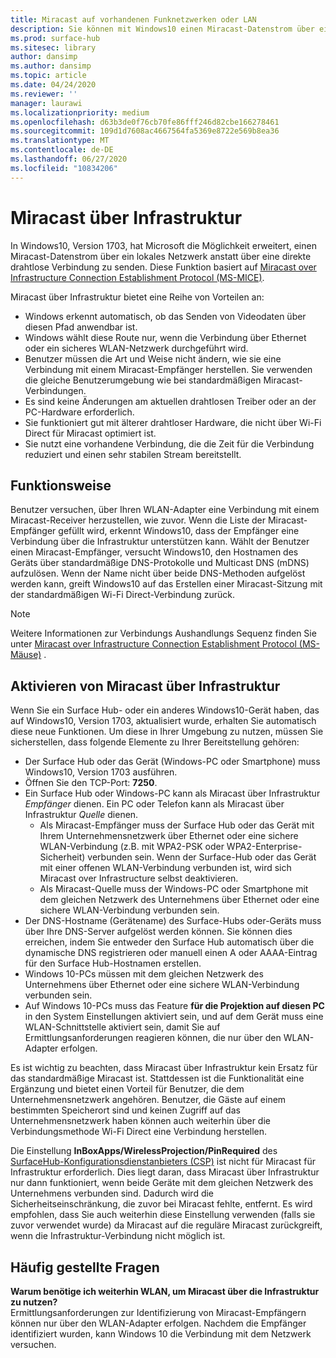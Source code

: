 ```yaml
---
title: Miracast auf vorhandenen Funknetzwerken oder LAN
description: Sie können mit Windows10 einen Miracast-Datenstrom über ein lokales Netzwerk senden.
ms.prod: surface-hub
ms.sitesec: library
author: dansimp
ms.author: dansimp
ms.topic: article
ms.date: 04/24/2020
ms.reviewer: ''
manager: laurawi
ms.localizationpriority: medium
ms.openlocfilehash: d63b3de0f76cb70fe86fff246d82cbe166278461
ms.sourcegitcommit: 109d1d7608ac4667564fa5369e8722e569b8ea36
ms.translationtype: MT
ms.contentlocale: de-DE
ms.lasthandoff: 06/27/2020
ms.locfileid: "10834206"
---
```

# Miracast über Infrastruktur

In Windows10, Version 1703, hat Microsoft die Möglichkeit erweitert, einen Miracast-Datenstrom über ein lokales Netzwerk anstatt über eine direkte drahtlose Verbindung zu senden. Diese Funktion basiert auf [Miracast over Infrastructure Connection Establishment Protocol (MS-MICE)](https://msdn.microsoft.com/library/mt796768.aspx).

Miracast über Infrastruktur bietet eine Reihe von Vorteilen an:

- Windows erkennt automatisch, ob das Senden von Videodaten über diesen Pfad anwendbar ist.
- Windows wählt diese Route nur, wenn die Verbindung über Ethernet oder ein sicheres WLAN-Netzwerk durchgeführt wird.
- Benutzer müssen die Art und Weise nicht ändern, wie sie eine Verbindung mit einem Miracast-Empfänger herstellen. Sie verwenden die gleiche Benutzerumgebung wie bei standardmäßigen Miracast-Verbindungen.
- Es sind keine Änderungen am aktuellen drahtlosen Treiber oder an der PC-Hardware erforderlich.
- Sie funktioniert gut mit älterer drahtloser Hardware, die nicht über Wi-Fi Direct für Miracast optimiert ist.
- Sie nutzt eine vorhandene Verbindung, die die Zeit für die Verbindung reduziert und einen sehr stabilen Stream bereitstellt.


## Funktionsweise

Benutzer versuchen, über Ihren WLAN-Adapter eine Verbindung mit einem Miracast-Receiver herzustellen, wie zuvor. Wenn die Liste der Miracast-Empfänger gefüllt wird, erkennt Windows10, dass der Empfänger eine Verbindung über die Infrastruktur unterstützen kann. Wählt der Benutzer einen Miracast-Empfänger, versucht Windows10, den Hostnamen des Geräts über standardmäßige DNS-Protokolle und Multicast DNS (mDNS) aufzulösen. Wenn der Name nicht über beide DNS-Methoden aufgelöst werden kann, greift Windows10 auf das Erstellen einer Miracast-Sitzung mit der standardmäßigen Wi-Fi Direct-Verbindung zurück.

> [!NOTE]
> Weitere Informationen zur Verbindungs Aushandlungs Sequenz finden Sie unter [Miracast over Infrastructure Connection Establishment Protocol (MS-Mäuse)](https://msdn.microsoft.com/library/mt796768.aspx) .




## Aktivieren von Miracast über Infrastruktur 

Wenn Sie ein Surface Hub- oder ein anderes Windows10-Gerät haben, das auf Windows10, Version 1703, aktualisiert wurde, erhalten Sie automatisch diese neue Funktionen. Um diese in Ihrer Umgebung zu nutzen, müssen Sie sicherstellen, dass folgende Elemente zu Ihrer Bereitstellung gehören:

- Der Surface Hub oder das Gerät (Windows-PC oder Smartphone) muss Windows10, Version 1703 ausführen.
- Öffnen Sie den TCP-Port: **7250**.
- Ein Surface Hub oder Windows-PC kann als Miracast über Infrastruktur *Empfänger* dienen. Ein PC oder Telefon kann als Miracast über Infrastruktur *Quelle* dienen.
    - Als Miracast-Empfänger muss der Surface Hub oder das Gerät mit Ihrem Unternehmensnetzwerk über Ethernet oder eine sichere WLAN-Verbindung (z.B. mit WPA2-PSK oder WPA2-Enterprise-Sicherheit) verbunden sein. Wenn der Surface-Hub oder das Gerät mit einer offenen WLAN-Verbindung verbunden ist, wird sich Miracast over Infrastructure selbst deaktivieren.
    - Als Miracast-Quelle muss der Windows-PC oder Smartphone mit dem gleichen Netzwerk des Unternehmens über Ethernet oder eine sichere WLAN-Verbindung verbunden sein.
- Der DNS-Hostname (Gerätename) des Surface-Hubs oder-Geräts muss über Ihre DNS-Server aufgelöst werden können. Sie können dies erreichen, indem Sie entweder den Surface Hub automatisch über die dynamische DNS registrieren oder manuell einen A oder AAAA-Eintrag für den Surface Hub-Hostnamen erstellen. 
- Windows 10-PCs müssen mit dem gleichen Netzwerk des Unternehmens über Ethernet oder eine sichere WLAN-Verbindung verbunden sein. 
-   Auf Windows 10-PCs muss das Feature **für die Projektion auf diesen PC** in den System Einstellungen aktiviert sein, und auf dem Gerät muss eine WLAN-Schnittstelle aktiviert sein, damit Sie auf Ermittlungsanforderungen reagieren können, die nur über den WLAN-Adapter erfolgen.


Es ist wichtig zu beachten, dass Miracast über Infrastruktur kein Ersatz für das standardmäßige Miracast ist. Stattdessen ist die Funktionalität eine Ergänzung und bietet einen Vorteil für Benutzer, die dem Unternehmensnetzwerk angehören. Benutzer, die Gäste auf einem bestimmten Speicherort sind und keinen Zugriff auf das Unternehmensnetzwerk haben können auch weiterhin über die Verbindungsmethode Wi-Fi Direct eine Verbindung herstellen.

Die Einstellung **InBoxApps/WirelessProjection/PinRequired** des [SurfaceHub-Konfigurationsdienstanbieters (CSP)](https://msdn.microsoft.com/windows/hardware/commercialize/customize/mdm/surfacehub-csp) ist nicht für Miracast für Infrastruktur erforderlich. Dies liegt daran, dass Miracast über Infrastruktur nur dann funktioniert, wenn beide Geräte mit dem gleichen Netzwerk des Unternehmens verbunden sind. Dadurch wird die Sicherheitseinschränkung, die zuvor bei Miracast fehlte, entfernt. Es wird empfohlen, dass Sie auch weiterhin diese Einstellung verwenden (falls sie zuvor verwendet wurde) da Miracast auf die reguläre Miracast zurückgreift, wenn die Infrastruktur-Verbindung nicht möglich ist. 

## Häufig gestellte Fragen
**Warum benötige ich weiterhin WLAN, um Miracast über die Infrastruktur zu nutzen?**<br>
Ermittlungsanforderungen zur Identifizierung von Miracast-Empfängern können nur über den WLAN-Adapter erfolgen. Nachdem die Empfänger identifiziert wurden, kann Windows 10 die Verbindung mit dem Netzwerk versuchen.

